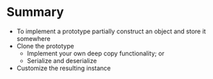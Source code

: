 # Summary
* To implement a prototype partially construct an object and store it somewhere
* Clone the prototype
	* Implement your own deep copy functionality; or 
	* Serialize and deserialize
* Customize the resulting instance 

